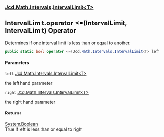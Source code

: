### [Jcd.Math.Intervals](Jcd.Math.Intervals.md 'Jcd.Math.Intervals').[IntervalLimit&lt;T&gt;](Jcd.Math.Intervals.IntervalLimit_T_.md 'Jcd.Math.Intervals.IntervalLimit<T>')

## IntervalLimit<T>.operator <=(IntervalLimit<T>, IntervalLimit<T>) Operator

Determines if one interval limit is less than or equal to another.

```csharp
public static bool operator <=(Jcd.Math.Intervals.IntervalLimit<T> left, Jcd.Math.Intervals.IntervalLimit<T> right);
```
#### Parameters

<a name='Jcd.Math.Intervals.IntervalLimit_T_.op_LessThanOrEqual(Jcd.Math.Intervals.IntervalLimit_T_,Jcd.Math.Intervals.IntervalLimit_T_).left'></a>

`left` [Jcd.Math.Intervals.IntervalLimit&lt;](Jcd.Math.Intervals.IntervalLimit_T_.md 'Jcd.Math.Intervals.IntervalLimit<T>')[T](Jcd.Math.Intervals.IntervalLimit_T_.md#Jcd.Math.Intervals.IntervalLimit_T_.T 'Jcd.Math.Intervals.IntervalLimit<T>.T')[&gt;](Jcd.Math.Intervals.IntervalLimit_T_.md 'Jcd.Math.Intervals.IntervalLimit<T>')

the left hand parameter

<a name='Jcd.Math.Intervals.IntervalLimit_T_.op_LessThanOrEqual(Jcd.Math.Intervals.IntervalLimit_T_,Jcd.Math.Intervals.IntervalLimit_T_).right'></a>

`right` [Jcd.Math.Intervals.IntervalLimit&lt;](Jcd.Math.Intervals.IntervalLimit_T_.md 'Jcd.Math.Intervals.IntervalLimit<T>')[T](Jcd.Math.Intervals.IntervalLimit_T_.md#Jcd.Math.Intervals.IntervalLimit_T_.T 'Jcd.Math.Intervals.IntervalLimit<T>.T')[&gt;](Jcd.Math.Intervals.IntervalLimit_T_.md 'Jcd.Math.Intervals.IntervalLimit<T>')

the right hand parameter

#### Returns
[System.Boolean](https://docs.microsoft.com/en-us/dotnet/api/System.Boolean 'System.Boolean')  
True if left is less than or equal to right